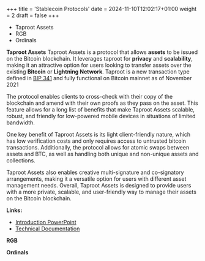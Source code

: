 +++
title = 'Stablecoin Protocols'
date = 2024-11-10T12:02:17+01:00
weight = 2
draft = false
+++

- Taproot Assets
- RGB
- Ordinals

**Taproot Assets**
Taproot Assets is a protocol that allows **assets** to be issued on the Bitcoin blockchain. It leverages taproot for **privacy** and **scalability**, making it an attractive option for users looking to transfer assets over the existing **Bitcoin** or **Lightning Network**. Taproot is a new transaction type defined in [BIP 341](https://github.com/bitcoin/bips/blob/master/bip-0341.mediawiki) and fully functional on Bitcoin mainnet as of November 2021

The protocol enables clients to cross-check with their copy of the blockchain and amend with their own proofs as they pass on the asset. This feature allows for a long list of benefits that make Taproot Assets scalable, robust, and friendly for low-powered mobile devices in situations of limited bandwidth.

One key benefit of Taproot Assets is its light client-friendly nature, which has low verification costs and only requires access to untrusted bitcoin transactions. Additionally, the protocol allows for atomic swaps between assets and BTC, as well as handling both unique and non-unique assets and collections.

Taproot Assets also enables creative multi-signature and co-signatory arrangements, making it a versatile option for users with different asset management needs. Overall, Taproot Assets is designed to provide users with a more private, scalable, and user-friendly way to manage their assets on the Bitcoin blockchain.

**Links:**
- [Introduction PowerPoint](https://docs.google.com/presentation/d/1YgMG4MOjs5dHhlf77Zh0WOENXqB0JTV8ZarVjS8slyk/edit#slide=id.g121572c76e7_4_124)
- [Technical Documentation](https://docs.lightning.engineering/the-lightning-network/taproot-assets/taproot-assets-protocol)


**RGB**


**Ordinals**
